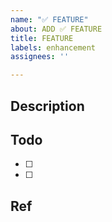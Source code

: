 ```yaml
---
name: "✅ FEATURE"
about: ADD ✅ FEATURE
title: FEATURE
labels: enhancement
assignees: ''

---
```


## Description

## Todo

-[ ]
-[ ]

## Ref
